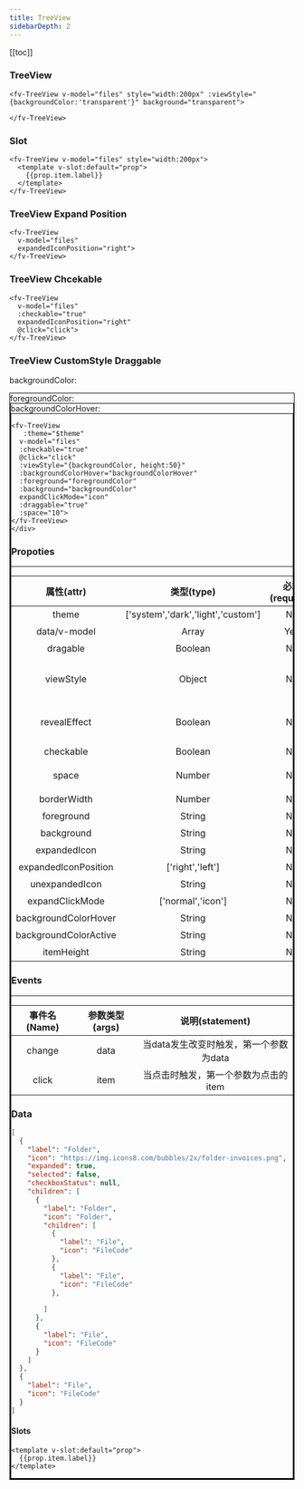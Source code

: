 ```yaml
---
title: TreeView
sidebarDepth: 2
---
```


<script>
  export default {

    data(){
      return {
        theme:0,
        backgroundColor:'rgba(41, 181, 255,0.9)',
        backgroundColorHover:'rgba(41, 181, 255,1)',
        foregroundColor:'#fff',
          files:[
            {
            label:"Folder",
            icon: "https://img.icons8.com/bubbles/2x/folder-invoices.png",
            children:[
              {
                label:"Folder",
                icon: "Folder",
                children:[
                  {
                    label:"File",
                    icon: "FileCode"
                  },
                  {
                    "label": "File",
                    "icon": "FileCode"
                  },
              ]},    
              {
                label:"File",
                    icon: "FileCode"
              },
              {
                label:"File",
                    icon: "FileCode"
              },
            ]
        },
        {
          label:"File",
          icon: "FileCode"
        }]
      }
    },
    computed:{
      $theme(){
        return !this.theme?'light':'dark';
      },
    },
    mounted(){
      let item = this.files[0].children[0];
      let temp = []
      for (let i = 0;i<100;++i){
          temp.push(Object.assign({},item.children[0]));
      }
      item.children.push(...temp);
    },
    methods:{
      alert(text){
        alert(text);
      },
      click(){

      },
      go(url){
        window.location.href=url
      },
      json(val){
        return JSON.stringify(val,null,4).replace(/\n/g,'<br/>').replace(/\s/g,'&nbsp;')
      }
    }

  }
</script>

[[toc]]

### TreeView

<ClientOnly>
<fv-TreeView v-model="files" style="width:200px" :viewStyle="{backgroundColor:'transparent'}" background="transparent">

</fv-TreeView>
</ClientOnly>

```vue
<fv-TreeView v-model="files" style="width:200px" :viewStyle="{backgroundColor:'transparent'}" background="transparent">

</fv-TreeView>
```

### Slot

<ClientOnly>
<fv-TreeView v-model="files" style="width:200px">
  <template v-slot:default="prop">

    {{prop.item.label}}

  </template>
</fv-TreeView>
</ClientOnly>

```vue
<fv-TreeView v-model="files" style="width:200px">
  <template v-slot:default="prop">
    {{prop.item.label}}
  </template>
</fv-TreeView>
```

### TreeView Expand Position

  

<ClientOnly>
<fv-TreeView  v-model="files" expandedIconPosition="right" style="width:200px">
</fv-TreeView>
</ClientOnly>

```vue
<fv-TreeView 
  v-model="files"
  expandedIconPosition="right">
</fv-TreeView>
```

### TreeView Chcekable

  

<ClientOnly>
<fv-TreeView v-model="files" :checkable="true" expandedIconPosition="right" @click="click">
</fv-TreeView>
</ClientOnly>

```vue
<fv-TreeView 
  v-model="files" 
  :checkable="true"
  expandedIconPosition="right"
  @click="click">
</fv-TreeView>
```

### TreeView CustomStyle Draggable

backgroundColor:
<ClientOnly>
<fv-callout>
<div :style="{width:'20px', height:'20px', backgroundColor:backgroundColor}" style="border:1px solid #000" />
<main>
  <fv-colorPicker v-model="backgroundColor" style="width:500px"/>
</main>
</fv-callout>
</ClientOnly>
foregroundColor:
<ClientOnly>
<fv-callout>
<div :style="{width:'20px', height:'20px', backgroundColor:foregroundColor}" style="border:1px solid #000" />
<main>
  <fv-colorPicker v-model="foregroundColor" style="width:500px"/>
</main>
</fv-callout>
</ClientOnly>
backgroundColorHover:
<ClientOnly>
<fv-callout>
<div :style="{width:'20px', height:'20px', backgroundColor:backgroundColorHover}" style="border:1px solid #000" />
<main>
  <fv-colorPicker v-model="backgroundColorHover" style="width:500px"/>
</main>
</fv-callout>
</ClientOnly>

<ClientOnly>
<fv-TreeView 
  :theme="$theme" 
  v-model="files" 
  :checkable="true" 
  @click="click" 
  :viewStyle="{backgroundColor, height:50}" 
  :backgroundColorHover="backgroundColorHover"
  :backgroundColorActive="backgroundColorHover"
  :foreground="foregroundColor"
  :draggable="true" 
  :background="backgroundColor"
  expandClickMode="icon"
  :space="10">
</fv-TreeView>
</ClientOnly>

``` vue 
<fv-TreeView 
   :theme="$theme" 
  v-model="files" 
  :checkable="true" 
  @click="click" 
  :viewStyle="{backgroundColor, height:50}" 
  :backgroundColorHover="backgroundColorHover"
  :foreground="foregroundColor"
  :background="backgroundColor"
  expandClickMode="icon"
  :draggable="true" 
  :space="10">
</fv-TreeView>
</div>

```

### Propoties

---

|      属性(attr)      |             类型(type)             | 必填(required) | 默认值(default) |             说明(statement)              |
|:--------------------:|:----------------------------------:|:--------------:|:---------------:|:----------------------------------------:|
|        theme         | ['system','dark','light','custom'] |       No       |    'system'     |                  主题色                  |
|     data/v-model     |              Array               |      Yes       |       N/A       |              数据，详见data              |
|       dragable       |             Boolean              |       No       |      false      |                是否可拖动                |
|      viewStyle       |              Object              |       No       |       N/A       |   视图样式，同:style，但该样式为响应式   |
|     revealEffect     |             Boolean              |       No       |      true       | fluentRevealEffect是否开启(仅为初始状态) |
|      checkable       |             Boolean              |       No       |      false      |                 是否可选                 |
|        space         |              Number              |       No       |       20        |          树形父与子间的间距(px)          |
|     borderWidth      |              Number              |       No       |        2        |                 边框大小                 |
|      foreground      |              String              |       No       |       N/A       |                  前景色                  |
|      background      |              String              |       No       |       N/A       |                  背景色                  |
|     expandedIcon     |              String              |       No       |       N/A       |               扩展后的箭头               |
| expandedIconPosition |          ['right','left']          |       No       |     'left'      |                箭头的位置                |
|    unexpandedIcon    |              String              |       No       |       N/A       |               未扩展的箭头               |
|    expandClickMode    |              ['normal','icon']             |       No       |       'normal'       |               文件夹展开模式              |
|    backgroundColorHover    |              String              |       No       |       N/A       |               子项Hover的颜色               |
|    backgroundColorActive   |              String              |       No       |       N/A       |               子项激活的颜色               |
|    itemHeight   |              String              |       No       |       N/A       |               子项高度             |        

### Events

---

| 事件名(Name) | 参数类型(args) |            说明(statement)             |
|:------------:|:--------------:|:--------------------------------------:|
|    change    |      data      | 当data发生改变时触发，第一个参数为data |
|    click     |      item      |  当点击时触发，第一个参数为点击的item  |

### Data

``` json
[
  {
    "label": "Folder",
    "icon": "https://img.icons8.com/bubbles/2x/folder-invoices.png",
    "expanded": true,
    "selected": false,
    "checkboxStatus": null,
    "children": [
      {
        "label": "Folder",
        "icon": "Folder",
        "children": [
          {
            "label": "File",
            "icon": "FileCode"
          },
          {
            "label": "File",
            "icon": "FileCode"
          },
          
        ]
      },
      {
        "label": "File",
        "icon": "FileCode"
      }
    ]
  },
  {
    "label": "File",
    "icon": "FileCode"
  }
]

```

#### Slots

```vue
<template v-slot:default="prop">
  {{prop.item.label}}
</template>
```
